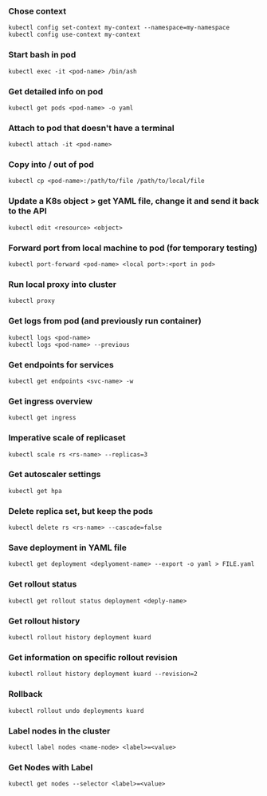 ### Chose context
    kubectl config set-context my-context --namespace=my-namespace
    kubectl config use-context my-context

### Start bash in pod
    kubectl exec -it <pod-name> /bin/ash

### Get detailed info on pod
    kubectl get pods <pod-name> -o yaml

### Attach to pod that doesn't have a terminal
    kubectl attach -it <pod-name>

### Copy into / out of pod
    kubectl cp <pod-name>:/path/to/file /path/to/local/file

### Update a K8s object > get YAML file, change it and send it back to the API
    kubectl edit <resource> <object>

### Forward port from local machine to pod (for temporary testing)
    kubectl port-forward <pod-name> <local port>:<port in pod>

### Run local proxy into cluster
    kubectl proxy

### Get logs from pod (and previously run container)
    kubectl logs <pod-name>
    kubectl logs <pod-name> --previous

### Get endpoints for services
    kubectl get endpoints <svc-name> -w

### Get ingress overview
    kubectl get ingress

### Imperative scale of replicaset
    kubectl scale rs <rs-name> --replicas=3

### Get autoscaler settings
    kubectl get hpa

### Delete replica set, but keep the pods
    kubectl delete rs <rs-name> --cascade=false

### Save deployment in YAML file
    kubectl get deployment <deplyoment-name> --export -o yaml > FILE.yaml

### Get rollout status
    kubectl get rollout status deployment <deply-name>

### Get rollout history
    kubectl rollout history deployment kuard

### Get information on specific rollout revision
    kubectl rollout history deployment kuard --revision=2

### Rollback
    kubectl rollout undo deployments kuard

### Label nodes in the cluster
    kubectl label nodes <name-node> <label>=<value>

### Get Nodes with Label
    kubectl get nodes --selector <label>=<value>